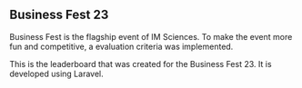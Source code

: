 ## Business Fest 23

Business Fest is the flagship event of IM Sciences. To make the event more fun and competitive, a evaluation criteria was implemented. 

This is the leaderboard that was created for the Business Fest 23. It is developed using Laravel.